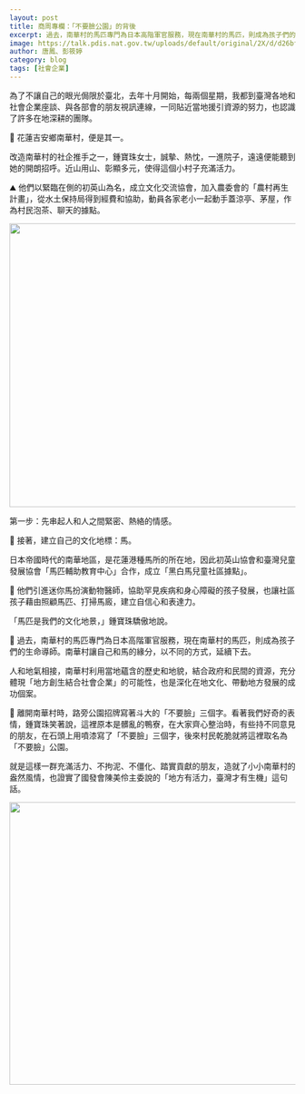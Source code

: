 ```yaml
---
layout: post
title: 商周專欄：「不要臉公園」的背後
excerpt: 過去，南華村的馬匹專門為日本高階軍官服務，現在南華村的馬匹，則成為孩子們的生命導師。
image: https://talk.pdis.nat.gov.tw/uploads/default/original/2X/d/d26bf4ab9acae71c91fbc4ae5b3f434f04df373a.jpg
author: 唐鳳、彭筱婷
category: blog
tags: [社會企業]
---
```


為了不讓自己的眼光侷限於臺北，去年十月開始，每兩個星期，我都到臺灣各地和社會企業座談、與各部會的朋友視訊連線，一同貼近當地援引資源的努力，也認識了許多在地深耕的團隊。

💮 花蓮吉安鄉南華村，便是其一。

改造南華村的社企推手之一，鍾寶珠女士，誠摰、熱忱，一進院子，遠遠便能聽到她的開朗招呼。近山用山、彰顯多元，使得這個小村子充滿活力。

⛰  他們以緊臨在側的初英山為名，成立文化交流協會，加入農委會的「農村再生計畫」，從水土保持局得到經費和協助，動員各家老小一起動手蓋涼亭、茅屋，作為村民泡茶、聊天的據點。

<img src="https://talk.pdis.nat.gov.tw/uploads/default/optimized/2X/f/f1a6f4e16c5f911c8f09004d9e11e18dc8ce7a3a_1_666x500.jpg" width="666" height="500">

第一步：先串起人和人之間緊密、熱絡的情感。

🐴 接著，建立自己的文化地標：馬。

日本帝國時代的南華地區，是花蓮港種馬所的所在地，因此初英山協會和臺灣兒童發展協會「馬匹輔助教育中心」合作，成立「黑白馬兒童社區據點」。

🚸 他們引進迷你馬扮演動物醫師，協助罕見疾病和身心障礙的孩子發展，也讓社區孩子藉由照顧馬匹、打掃馬廄，建立自信心和表達力。

「馬匹是我們的文化地景，」鍾寶珠驕傲地說。

🐎 過去，南華村的馬匹專門為日本高階軍官服務，現在南華村的馬匹，則成為孩子們的生命導師。南華村讓自己和馬的緣分，以不同的方式，延續下去。

人和地氣相接，南華村利用當地蘊含的歷史和地貌，結合政府和民間的資源，充分體現「地方創生結合社會企業」的可能性，也是深化在地文化、帶動地方發展的成功個案。

🗿 離開南華村時，路旁公園招牌寫著斗大的「不要臉」三個字。看著我們好奇的表情，鍾寶珠笑著說，這裡原本是髒亂的鴨寮，在大家齊心整治時，有些持不同意見的朋友，在石頭上用噴漆寫了「不要臉」三個字，後來村民乾脆就將這裡取名為「不要臉」公園。

就是這樣一群充滿活力、不拘泥、不僵化、踏實貢獻的朋友，造就了小小南華村的盎然風情，也證實了國發會陳美伶主委說的「地方有活力，臺灣才有生機」這句話。

<img src="/uploads/default/original/2X/d/d26bf4ab9acae71c91fbc4ae5b3f434f04df373a.jpg" width="690" height="498">
